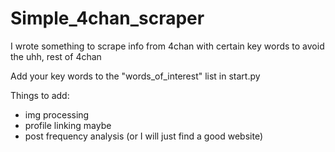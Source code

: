# Simple_4chan_scraper
I wrote something to scrape info from 4chan with certain key words to avoid the uhh, rest of 4chan

Add your key words to the "words_of_interest" list in start.py

Things to add: 
 - img processing
 - profile linking maybe
 - post frequency analysis (or I will just find a good website)
